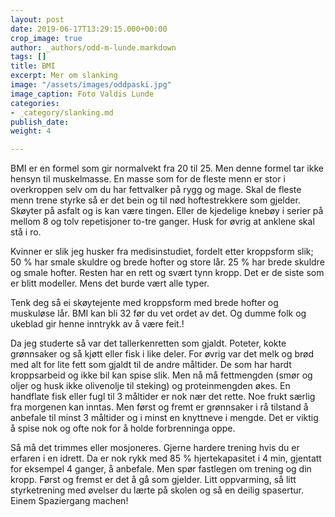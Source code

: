 ```yaml
---
layout: post
date: 2019-06-17T13:29:15.000+00:00
crop_image: true
author: _authors/odd-m-lunde.markdown
tags: []
title: BMI
excerpt: Mer om slanking
image: "/assets/images/oddpaski.jpg"
image_caption: Foto Valdis Lunde
categories:
- _category/slanking.md
publish_date: 
weight: 4

---
```

BMI er en formel som gir normalvekt fra 20 til 25. Men denne formel tar ikke hensyn til muskelmasse. En masse som for de fleste menn er stor i overkroppen selv om du har fettvalker på rygg og mage. Skal de fleste menn trene styrke så er det bein og til nød hoftestrekkere som gjelder. Skøyter på asfalt og is kan være tingen. Eller de kjedelige knebøy i serier på mellom 8 og tolv repetisjoner to-tre ganger. Husk for øvrig at anklene skal stå i ro.

Kvinner er slik jeg husker fra medisinstudiet, fordelt etter kroppsform slik; 50 % har smale skuldre og brede hofter og store lår. 25 % har brede skuldre og smale hofter. Resten har en rett og svært tynn kropp. Det er de siste som er blitt modeller. Mens det burde vært alle typer.

Tenk deg så ei skøytejente med kroppsform med brede hofter og muskuløse lår. BMI kan bli 32 før du vet ordet av det. Og dumme folk og ukeblad gir henne inntrykk av å være feit.!

Da jeg studerte så var det tallerkenretten som gjaldt. Poteter, kokte grønnsaker og så kjøtt eller fisk i like deler. For øvrig var det melk og brød med alt for lite fett som gjaldt til de andre måltider. De som har hardt kroppsarbeid og ikke bil kan spise slik. Men nå må fettmengden (smør og oljer og husk ikke olivenolje til steking) og proteinmengden økes. En handflate fisk eller fugl til 3 måltider er nok nær det rette. Noe frukt særlig fra morgenen kan inntas. Men først og fremt er grønnsaker i rå tilstand å anbefale til minst 3 måltider og i minst en knyttneve i mengde. Det er viktig å spise nok og ofte nok for å holde forbrenninga oppe.

Så må det trimmes eller mosjoneres. Gjerne hardere trening hvis du er erfaren i en idrett. Da er nok rykk med 85 % hjertekapasitet i 4 min, gjentatt for eksempel 4 ganger, å anbefale. Men spør fastlegen om trening og din kropp. Først og fremst er det å gå som gjelder. Litt oppvarming, så litt styrketrening med øvelser du lærte på skolen og så en deilig spasertur. Einem Spaziergang machen!